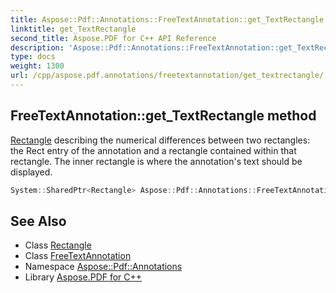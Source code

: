 ```yaml
---
title: Aspose::Pdf::Annotations::FreeTextAnnotation::get_TextRectangle method
linktitle: get_TextRectangle
second_title: Aspose.PDF for C++ API Reference
description: 'Aspose::Pdf::Annotations::FreeTextAnnotation::get_TextRectangle method. Rectangle describing the numerical differences between two rectangles: the Rect entry of the annotation and a rectangle contained within that rectangle. The inner rectangle is where the annotation''s text should be displayed in C++.'
type: docs
weight: 1300
url: /cpp/aspose.pdf.annotations/freetextannotation/get_textrectangle/
---
```

## FreeTextAnnotation::get_TextRectangle method


[Rectangle](../../../aspose.pdf/rectangle/) describing the numerical differences between two rectangles: the Rect entry of the annotation and a rectangle contained within that rectangle. The inner rectangle is where the annotation's text should be displayed.

```cpp
System::SharedPtr<Rectangle> Aspose::Pdf::Annotations::FreeTextAnnotation::get_TextRectangle()
```

## See Also

* Class [Rectangle](../../../aspose.pdf/rectangle/)
* Class [FreeTextAnnotation](../)
* Namespace [Aspose::Pdf::Annotations](../../)
* Library [Aspose.PDF for C++](../../../)
